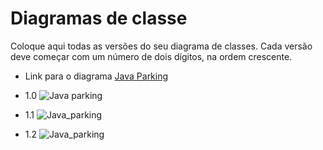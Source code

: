# Diagramas de classe
Coloque aqui todas as versões do seu diagrama de classes. Cada versão deve começar com um número de dois dígitos, na ordem crescente.
- Link para o diagrama [Java Parking](https://online.visual-paradigm.com/share.jsp?id=333535313738352d33#diagram:workspace=cieclpyz&proj=0&id=3)

* 1.0
![Java parking ](https://github.com/user-attachments/assets/32b8f1af-f9f8-4c4d-be19-879242c61655)

* 1.1
![Java_parking](https://github.com/user-attachments/assets/0c833665-f906-4c41-87c6-81432041d8e3)

* 1.2
![Java_parking](https://github.com/user-attachments/assets/f09e023a-56de-45ca-b36f-d941f998ec6d)
